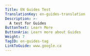 ```yaml
---
Title: EN Guides Test
TranslationKey: en-guides-translation
Description: >-
  A test for Guides
ButtonText: Learn More
ButtonAria: Learn more about Guides
Weight: 7
TagID: en-guides-tag
LinkToGuide: www.google.ca
---
```


